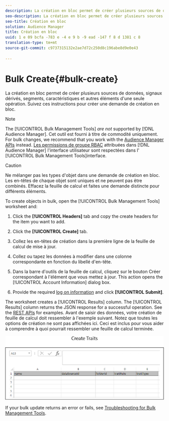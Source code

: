 ```yaml
---
description: La création en bloc permet de créer plusieurs sources de données, signaux dérivés, segments, caractéristiques et autres éléments d'une seule opération. Suivez ces instructions pour créer une demande de création en bloc.
seo-description: La création en bloc permet de créer plusieurs sources de données, signaux dérivés, segments, caractéristiques et autres éléments d'une seule opération. Suivez ces instructions pour créer une demande de création en bloc.
seo-title: Création en bloc
solution: Audience Manager
title: Création en bloc
uuid: 1 e 09 bcfa -783 e -4 e 9 b -9 ead -147 f 8 d 1381 c 8
translation-type: tm+mt
source-git-commit: c9737315132e2ae7d72c250d8c196abe8d9e0e43

---
```



# Bulk Create{#bulk-create}

La création en bloc permet de créer plusieurs sources de données, signaux dérivés, segments, caractéristiques et autres éléments d'une seule opération. Suivez ces instructions pour créer une demande de création en bloc.

<!-- 

t_bulk_create.xml

 -->

>[!NOTE]
>
>The [!UICONTROL Bulk Management Tools] *are not* supported by [!DNL Audience Manager]. Cet outil est fourni à titre de commodité uniquement. For bulk changes, we recommend that you work with the [Audience Manager APIs](../../api/rest-api-main/aam-api-getting-started.md) instead. [Les permissions de groupe RBAC](../../features/administration/administration-overview.md) attribuées dans [!DNL Audience Manager] l'interface utilisateur sont respectées dans l' [!UICONTROL Bulk Management Tools]interface.

>[!CAUTION]
>
>Ne mélanger pas les types d'objet dans une demande de création en bloc. Les en-têtes de chaque objet sont uniques et ne peuvent pas être combinés. Effacez la feuille de calcul et faites une demande distincte pour différents éléments.

To create objects in bulk, open the [!UICONTROL Bulk Management Tools] worksheet and:

1. Click the **[!UICONTROL Headers]** tab and copy the create headers for the item you want to add.
1. Click the **[!UICONTROL Create]** tab.
1. Collez les en-têtes de création dans la première ligne de la feuille de calcul de mise à jour.
1. Collez ou tapez les données à modifier dans une colonne correspondante en fonction du libellé d'en-tête.
1. Dans la barre d'outils de la feuille de calcul, cliquez sur le bouton Créer correspondant à l'élément que vous mettez à jour.
This action opens the [!UICONTROL Account Information] dialog box.

1. Provide the required [log on information](../../reference/bulk-management-tools/bulk-management-intro.md#auth-reqs) and click **[!UICONTROL Submit]**.

The worksheet creates a [!UICONTROL Results] column. The [!UICONTROL Results] column returns the JSON response for a successful operation. See the [REST APIs](../../api/rest-api-main/rest-api-main.md) for examples. Avant de saisir des données, votre création de feuille de calcul doit ressembler à l'exemple suivant. Notez que toutes les options de création ne sont pas affichées ici. Ceci est inclus pour vous aider à comprendre à quoi pourrait ressembler une feuille de calcul terminée.

![](assets/cretetraits.png)

If your bulk update returns an error or fails, see [Troubleshooting for Bulk Management Tools](../../reference/bulk-management-tools/bulk-troubleshooting.md).
